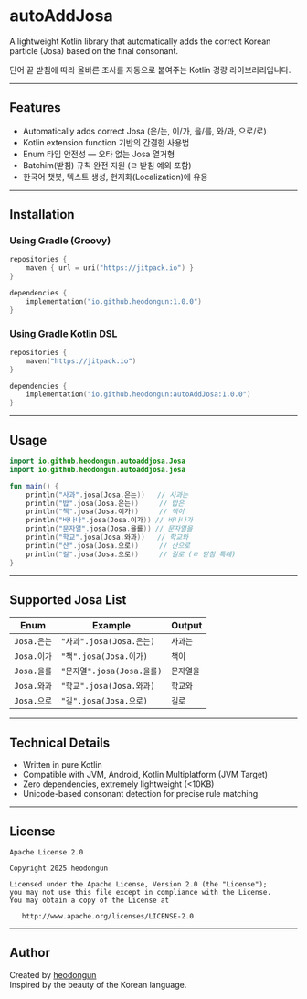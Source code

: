# autoAddJosa

A lightweight Kotlin library that automatically adds the correct Korean particle (Josa) based on the final consonant.

단어 끝 받침에 따라 올바른 조사를 자동으로 붙여주는 Kotlin 경량 라이브러리입니다.

---

## Features

- Automatically adds correct Josa (은/는, 이/가, 을/를, 와/과, 으로/로)
- Kotlin extension function 기반의 간결한 사용법
- Enum 타입 안전성 — 오타 없는 Josa 열거형
- Batchim(받침) 규칙 완전 지원 (ㄹ 받침 예외 포함)
- 한국어 챗봇, 텍스트 생성, 현지화(Localization)에 유용

---

## Installation

### Using Gradle (Groovy)
```kotlin
repositories {
    maven { url = uri("https://jitpack.io") }
}

dependencies {
    implementation("io.github.heodongun:1.0.0")
}
```

### Using Gradle Kotlin DSL
```kotlin
repositories {
    maven("https://jitpack.io")
}

dependencies {
    implementation("io.github.heodongun:autoAddJosa:1.0.0")
}
```

---

## Usage

```kotlin
import io.github.heodongun.autoaddjosa.Josa
import io.github.heodongun.autoaddjosa.josa

fun main() {
    println("사과".josa(Josa.은는))   // 사과는
    println("밥".josa(Josa.은는))     // 밥은
    println("책".josa(Josa.이가))     // 책이
    println("바나나".josa(Josa.이가)) // 바나나가
    println("문자열".josa(Josa.을를)) // 문자열을
    println("학교".josa(Josa.와과))   // 학교와
    println("산".josa(Josa.으로))     // 산으로
    println("길".josa(Josa.으로))     // 길로 (ㄹ 받침 특례)
}
```

---

## Supported Josa List

| Enum | Example | Output |
|------|----------|---------|
| `Josa.은는` | `"사과".josa(Josa.은는)` | `사과는` |
| `Josa.이가` | `"책".josa(Josa.이가)` | `책이` |
| `Josa.을를` | `"문자열".josa(Josa.을를)` | `문자열을` |
| `Josa.와과` | `"학교".josa(Josa.와과)` | `학교와` |
| `Josa.으로` | `"길".josa(Josa.으로)` | `길로` |

---

## Technical Details

- Written in pure Kotlin
- Compatible with JVM, Android, Kotlin Multiplatform (JVM Target)
- Zero dependencies, extremely lightweight (<10KB)
- Unicode-based consonant detection for precise rule matching

---

## License

```
Apache License 2.0

Copyright 2025 heodongun

Licensed under the Apache License, Version 2.0 (the "License");
you may not use this file except in compliance with the License.
You may obtain a copy of the License at

   http://www.apache.org/licenses/LICENSE-2.0
```

---

## Author

Created by [heodongun](https://github.com/heodongun)  
Inspired by the beauty of the Korean language.
